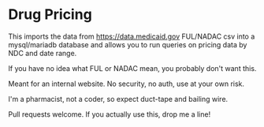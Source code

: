 # Drug Pricing

This imports the data from https://data.medicaid.gov FUL/NADAC csv into a mysql/mariadb database and allows you to run queries on pricing data by NDC and date range.

If you have no idea what FUL or NADAC mean, you probably don't want this.

Meant for an internal website. No security, no auth, use at your own risk.

I'm a pharmacist, not a coder, so expect duct-tape and bailing wire.

Pull requests welcome.  If you actually use this, drop me a line!
